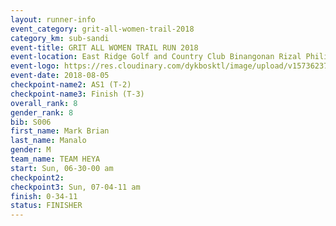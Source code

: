 ```yaml
---
layout: runner-info 
event_category: grit-all-women-trail-2018 
category_km: sub-sandi 
event-title: GRIT ALL WOMEN TRAIL RUN 2018 
event-location: East Ridge Golf and Country Club Binangonan Rizal Philippines 
event-logo: https://res.cloudinary.com/dykbosktl/image/upload/v1573623703/Logo/GRiT_logo_2_lctn6t.png 
event-date: 2018-08-05 
checkpoint-name2: AS1 (T-2) 
checkpoint-name3: Finish (T-3) 
overall_rank: 8
gender_rank: 8
bib: S006
first_name: Mark Brian
last_name: Manalo
gender: M
team_name: TEAM HEYA
start: Sun, 06-30-00 am
checkpoint2: 
checkpoint3: Sun, 07-04-11 am
finish: 0-34-11
status: FINISHER
---
```

